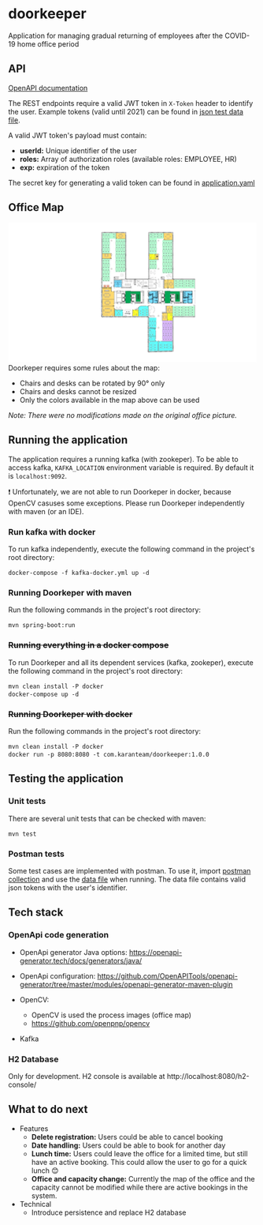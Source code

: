 # doorkeeper
Application for managing gradual returning of employees after the COVID-19 home office period

## API
[OpenAPI documentation](https://github.com/kmozsi/doorkeeper/blob/master/src/main/resources/api.yaml)

The REST endpoints require a valid JWT token in `X-Token` header to identify the user.
Example tokens (valid until 2021) can be found in [json test data file](https://github.com/kmozsi/doorkeeper/blob/master/src/test/resources/test_tokens.json).

A valid JWT token's payload must contain:
- **userId:** Unique identifier of the user
- **roles:** Array of authorization roles (available roles: EMPLOYEE, HR)
- **exp:** expiration of the token

The secret key for generating a valid token can be found in [application.yaml](https://github.com/kmozsi/doorkeeper/blob/master/src/main/resources/application.yaml)

## Office Map
![](src/main/resources/image/original.jpg)
Doorkeper requires some rules about the map:
- Chairs and desks can be rotated by 90° only
- Chairs and desks cannot be resized
- Only the colors available in the map above can be used

*Note: There were no modifications made on the original office picture.*

## Running the application
The application requires a running kafka (with zookeper). To be able to access kafka,
`KAFKA_LOCATION` environment variable is required. By default it is `localhost:9092`.

:exclamation: Unfortunately, we are not able to run Doorkeper in docker, because OpenCV casuses some exceptions. Please run Doorkeper independently with maven (or an IDE).

### Run kafka with docker
To run kafka independently, execute the following command in the
project's root directory:
```
docker-compose -f kafka-docker.yml up -d
```

### Running Doorkeper with maven
Run the following commands in the project's root directory:
```
mvn spring-boot:run
```

### ~~Running everything in a docker compose~~
To run Doorkeper and all its dependent services (kafka, zookeper),
execute the following command in the project's root directory:
```
mvn clean install -P docker
docker-compose up -d
```

### ~~Running Doorkeper with docker~~
Run the following commands in the project's root directory:
```
mvn clean install -P docker
docker run -p 8080:8080 -t com.karanteam/doorkeeper:1.0.0
```

## Testing the application
### Unit tests
There are several unit tests that can be checked with maven:
```
mvn test
```

### Postman tests
Some test cases are implemented with postman. To use it, import [postman collection](https://github.com/kmozsi/doorkeeper/blob/master/src/test/resources/Doorkeper.postman_collection.json) and use the [data file](https://github.com/kmozsi/doorkeeper/blob/master/src/test/resources/test_tokens.json) when running. 
The data file contains valid json tokens with the user's identifier.

## Tech stack
### OpenApi code generation
-  OpenApi generator Java options:
https://openapi-generator.tech/docs/generators/java/

- OpenApi configuration:
https://github.com/OpenAPITools/openapi-generator/tree/master/modules/openapi-generator-maven-plugin

- OpenCV:
  - OpenCV is used the process images (office map) 
  - https://github.com/openpnp/opencv
 
- Kafka

### H2 Database
Only for development.
H2 console is available at http://localhost:8080/h2-console/

## What to do next
- Features
  - **Delete registration:** Users could be able to cancel booking
  - **Date handling:** Users could be able to book for another day
  - **Lunch time:** Users could leave the office for a limited time, but still have an active booking. This could allow the user to go for a quick lunch :blush:
  - **Office and capacity change:** Currently the map of the office and the capacity
  cannot be modified while there are active bookings in the system.
- Technical
  - Introduce persistence and replace H2 database
  
